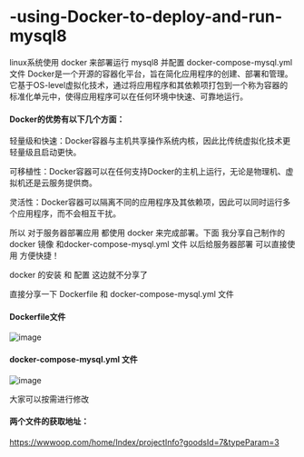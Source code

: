 # -using-Docker-to-deploy-and-run-mysql8
linux系统使用 docker 来部署运行 mysql8 并配置 docker-compose-mysql.yml 文件
Docker是一个开源的容器化平台，旨在简化应用程序的创建、部署和管理。它基于OS-level虚拟化技术，通过将应用程序和其依赖项打包到一个称为容器的标准化单元中，使得应用程序可以在任何环境中快速、可靠地运行。

#### Docker的优势有以下几个方面：
轻量级和快速：Docker容器与主机共享操作系统内核，因此比传统虚拟化技术更轻量级且启动更快。

可移植性：Docker容器可以在任何支持Docker的主机上运行，无论是物理机、虚拟机还是云服务提供商。

灵活性：Docker容器可以隔离不同的应用程序及其依赖项，因此可以同时运行多个应用程序，而不会相互干扰。

所以 对于服务器部署应用 都使用 docker 来完成部署。下面 我分享自己制作的docker 镜像 和docker-compose-mysql.yml 文件 以后给服务器部署 可以直接使用 方便快捷！

docker 的安装 和 配置 这边就不分享了

直接分享一下 Dockerfile 和 docker-compose-mysql.yml 文件

#### Dockerfile文件
![image](https://github.com/user-attachments/assets/93949bf9-811f-49fd-8f78-ce50b8411b43)

#### docker-compose-mysql.yml 文件
![image](https://github.com/user-attachments/assets/dbe518eb-9c0e-45a2-8960-d560cb95964b)

大家可以按需进行修改

#### 两个文件的获取地址：
https://wwwoop.com/home/Index/projectInfo?goodsId=7&typeParam=3
